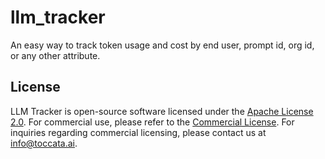 # llm_tracker
An easy way to track token usage and cost by end user, prompt id, org id, or any other attribute.

## License
LLM Tracker is open-source software licensed under the [Apache License 2.0](LICENSE).
For commercial use, please refer to the [Commercial License](LICENSE_COMMERCIAL). For inquiries regarding commercial licensing, please contact us at info@toccata.ai.
